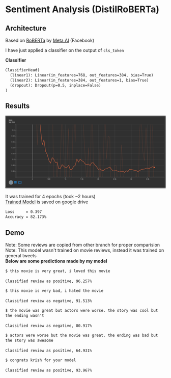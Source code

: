 # Sentiment Analysis (DistilRoBERTa)
## Architecture
Based on [RoBERTa](https://arxiv.org/pdf/1907.11692.pdf) by [Meta AI](https://ai.facebook.com/) (Facebook)

I have just applied a classifier on the output of `cls_token`

**Classifier**
```
ClassifierHead(
  (linear1): Linear(in_features=768, out_features=384, bias=True)
  (linear2): Linear(in_features=384, out_features=1, bias=True)
  (dropout): Dropout(p=0.5, inplace=False)
)
```

## Results
![loss_plot](Assets/TrainingLoss.png)

It was trained for 4 epochs (took ~2 hours)\
[Trained Model](https://drive.google.com/file/d/1sHhIGvexAEryW9PRPACOnFvQUjyw5BWD/view?usp=sharing) is saved on google drive

```
Loss     = 0.397
Accuracy = 82.173%
```

## Demo
Note: Some reviews are copied from other branch for proper comparision\
Note: This model wasn't trained on movie reviews, instead it was trained on general tweets\
**Below are some predictions made by my model**

```
$ this movie is very great, i loved this movie 

Classified review as positive, 96.257%
```

```
$ this movie is very bad, i hated the movie

Classified review as negative, 91.513%
```

```
$ the movie was great but actors were worse. the story was cool but the ending wasn't

Classified review as negative, 80.917%
```

```
$ actors were worse but the movie was great. the ending was bad but the story was awesome

Classified review as positive, 64.931%
```

```
$ congrats krish for your model

Classified review as positive, 93.967%
```